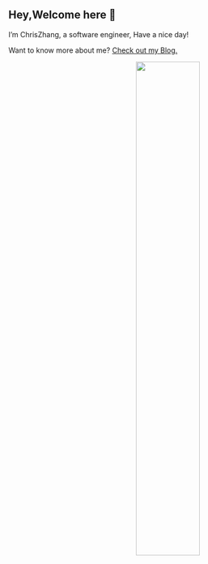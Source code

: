 ## Hey,Welcome here 👋

I’m ChrisZhang, a software engineer, Have a nice day!

Want to know more about me? [Check out my Blog.](https://www.cnblogs.com/air-space/)

<p><img width="50%" align="right" src="https://github-readme-stats.vercel.app/api?username=ending12&show_icons=true&hide_border=true" /></p>
